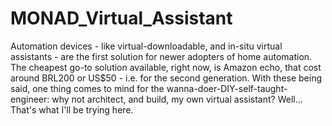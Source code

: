 # MONAD_Virtual_Assistant
Automation devices - like virtual-downloadable, and in-situ virtual assistants - are the first solution for newer adopters of home automation. The cheapest go-to solution available, right now, is Amazon echo, that cost around BRL200 or US$50 - i.e. for the second generation. With these being said, one thing comes to mind for the wanna-doer-DIY-self-taught-engineer: why not architect, and build, my own virtual assistant? Well... That's what I'll be trying here.
